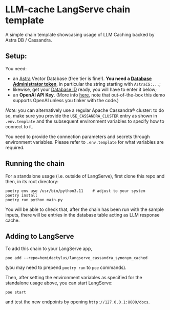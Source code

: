 # LLM-cache LangServe chain template

A simple chain template showcasing usage of LLM Caching
backed by Astra DB / Cassandra.

## Setup:

You need:

- an [Astra](https://astra.datastax.com) Vector Database (free tier is fine!). **You need a [Database Administrator token](https://awesome-astra.github.io/docs/pages/astra/create-token/#c-procedure)**, in particular the string starting with `AstraCS:...`;
- likewise, get your [Database ID](https://awesome-astra.github.io/docs/pages/astra/faq/#where-should-i-find-a-database-identifier) ready, you will have to enter it below;
- an **OpenAI API Key**. (More info [here](https://cassio.org/start_here/#llm-access), note that out-of-the-box this demo supports OpenAI unless you tinker with the code.)

_Note:_ you can alternatively use a regular Apache Cassandra® cluster: to do so, make sure you provide the `USE_CASSANDRA_CLUSTER` entry as shown in `.env.template` and the subsequent environment variables to specify how to connect to it.

You need to provide the connection parameters and secrets through environment variables. Please refer to `.env.template` for what variables are required.

## Running the chain

For a standalone usage (i.e. outside of LangServe), first clone this repo
and then, in its root directory:

```
poetry env use /usr/bin/python3.11    # adjust to your system
poetry install
poetry run python main.py 
```

You will be able to check that, after the chain has been run with the sample inputs, there will be entries in the database table acting as LLM response cache.

## Adding to LangServe

To add this chain to your LangServe app,

```
poe add --repo=hemidactylus/langserve_cassandra_synonym_cached
```

(you may need to prepend `poetry run` to `poe` commands).

Then, after setting the environment variables as specified for the standalone usage above, you can start LangServe:

```
poe start
```

and test the new endpoints by opening `http://127.0.0.1:8000/docs`.
